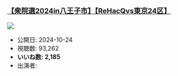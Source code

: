 ### [【衆院選2024in八王子市】【ReHacQvs東京24区】](https://www.youtube.com/watch?v=ga1Jlsw4vRU)
[![](https://img.youtube.com/vi/ga1Jlsw4vRU/sddefault.jpg)](https://www.youtube.com/watch?v=ga1Jlsw4vRU)
-   公開日: 2024-10-24
-   視聴数: 93,262
-   **いいね数: 2,185**
-   出演者: 
